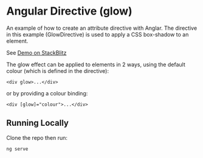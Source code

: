 # Angular Directive (glow)

An example of how to create an attribute directive with Anglar. The directive in
this example (GlowDirective) is used to apply a CSS box-shadow to an element.

See [Demo on StackBlitz](https://stackblitz.com/github/turner1979/angular-glow-directive)

The glow effect can be applied to elements in 2 ways, using the default colour (which is defined in the directive):

```
<div glow>...</div>
```

or by providing a colour binding:

```
<div [glow]="colour">...</div>
```

## Running Locally

Clone the repo then run:

```
ng serve
```

